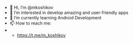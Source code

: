 - 👋 Hi, I’m @mkoshikov
- 👀 I’m interested in develop amazing and user-friendly apps
- 🌱 I’m currently learning Android Development
- 📫 How to reach me:
- - https://t.me/m_koshikov

<!---
mkoshikov/mkoshikov is a ✨ special ✨ repository because its `README.md` (this file) appears on your GitHub profile.
You can click the Preview link to take a look at your changes.
--->
